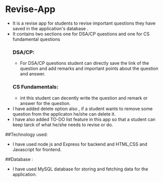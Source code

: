 # Revise-App

* It is a revise app for students to revise important questions they have saved in the application's database . 
* It contains two sections one for DSA/CP questions and one for CS fundamental questions 
   ### DSA/CP:
    * For DSA/CP questions student can directly save the link of the question and add remarks and important points about the question and answer.
   ### CS Fundamentals:
    * int this student can decently write the question and remark or answer for the question. 
* I have added delete option also , if a student wants to remove some question from the applicaton he/she can delete it.
* I have also added TO-DO list feature in this app so that a student can keep tarck of what he/she needs to revise or do.


##Technology used:
* I have used node js and Express for backend and HTML,CSS and Javascript for frontend.

##Database :
* I have used MySQL database for storing and fetching data for the application. 


